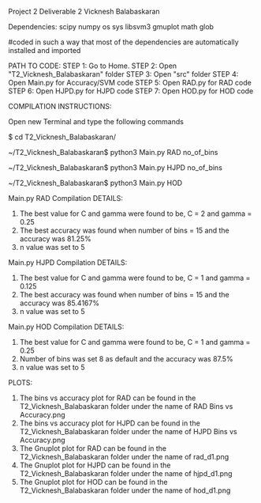 Project 2
Deliverable 2
Vicknesh Balabaskaran


Dependencies:
scipy
numpy
os
sys
libsvm3
gmuplot
math
glob

#coded in such a way that most of the dependencies are automatically installed and imported


PATH TO CODE:
STEP 1: Go to Home.
STEP 2: Open "T2_Vicknesh_Balabaskaran" folder
STEP 3: Open "src" folder
STEP 4: Open Main.py for Accuracy/SVM code
STEP 5: Open RAD.py for RAD code
STEP 6: Open HJPD.py for HJPD code
STEP 7: Open HOD.py for HOD code


COMPILATION INSTRUCTIONS:

Open new Terminal and type the following commands

$ cd T2_Vicknesh_Balabaskaran/

~/T2_Vicknesh_Balabaskaran$ python3 Main.py RAD no_of_bins

~/T2_Vicknesh_Balabaskaran$ python3 Main.py HJPD no_of_bins

~/T2_Vicknesh_Balabaskaran$ python3 Main.py HOD


Main.py RAD Compilation DETAILS:
1. The best value for C and gamma were found to be, C = 2 and gamma = 0.25
2. The best accuracy was found when number of bins = 15 and the accuracy was 81.25%
3. n value was set to 5 

Main.py HJPD Compilation DETAILS:
1. The best value for C and gamma were found to be, C = 1 and gamma = 0.125
2. The best accuracy was found when number of bins = 15 and the accuracy was 85.4167%
3. n value was set to 5

Main.py HOD Compilation DETAILS:
1. The best value for C and gamma were found to be, C = 1 and gamma = 0.25
2. Number of bins was set 8 as default and the accuracy was 87.5%
3. n value was set to 5

PLOTS:
1. The bins vs accuracy plot for RAD can be found in the T2_Vicknesh_Balabaskaran folder under the name of RAD Bins vs Accuracy.png
2. The bins vs accuracy plot for HJPD can be found in the T2_Vicknesh_Balabaskaran folder under the name of HJPD Bins vs Accuracy.png
3. The Gnuplot plot for RAD can be found in the T2_Vicknesh_Balabaskaran folder under the name of rad_d1.png
4. The Gnuplot plot for HJPD can be found in the T2_Vicknesh_Balabaskaran folder under the name of hjpd_d1.png
5. The Gnuplot plot for HOD can be found in the T2_Vicknesh_Balabaskaran folder under the name of hod_d1.png
